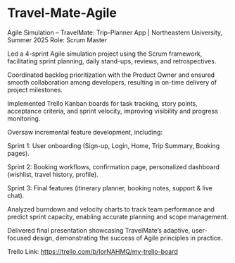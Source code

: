 # Travel-Mate-Agile

Agile Simulation – TravelMate: Trip-Planner App | Northeastern University, Summer 2025
Role: Scrum Master

Led a 4-sprint Agile simulation project using the Scrum framework, facilitating sprint planning, daily stand-ups, reviews, and retrospectives.

Coordinated backlog prioritization with the Product Owner and ensured smooth collaboration among developers, resulting in on-time delivery of project milestones.

Implemented Trello Kanban boards for task tracking, story points, acceptance criteria, and sprint velocity, improving visibility and progress monitoring.

Oversaw incremental feature development, including:

Sprint 1: User onboarding (Sign-up, Login, Home, Trip Summary, Booking pages).

Sprint 2: Booking workflows, confirmation page, personalized dashboard (wishlist, travel history, profile).

Sprint 3: Final features (itinerary planner, booking notes, support & live chat).

Analyzed burndown and velocity charts to track team performance and predict sprint capacity, enabling accurate planning and scope management.

Delivered final presentation showcasing TravelMate’s adaptive, user-focused design, demonstrating the success of Agile principles in practice.


Trello Link: https://trello.com/b/IorNAHMQ/my-trello-board
